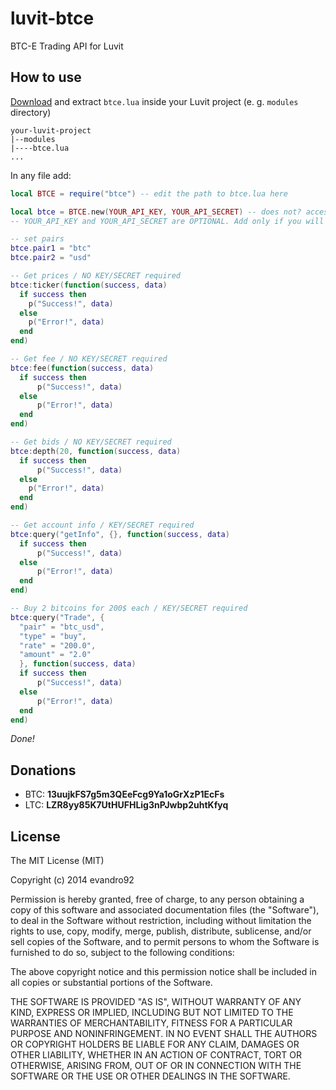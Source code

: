 luvit-btce
==========

BTC-E Trading API for Luvit

How to use
----------

[Download](https://github.com/evandro92/luvit-btce/archive/master.zip) and extract `btce.lua` inside your Luvit project (e. g. `modules` directory)

```
your-luvit-project
|--modules
|----btce.lua
...
```
    
In any file add:

``` lua
local BTCE = require("btce") -- edit the path to btce.lua here

local btce = BTCE.new(YOUR_API_KEY, YOUR_API_SECRET) -- does not? access your btc-e.com profile and click "API keys"
-- YOUR_API_KEY and YOUR_API_SECRET are OPTIONAL. Add only if you will use the "query" function (see below)

-- set pairs
btce.pair1 = "btc"
btce.pair2 = "usd"

-- Get prices / NO KEY/SECRET required
btce:ticker(function(success, data)
  if success then
    p("Success!", data)
  else
    p("Error!", data)
  end
end)

-- Get fee / NO KEY/SECRET required
btce:fee(function(success, data)
  if success then
      p("Success!", data)
  else
      p("Error!", data)
  end
end)

-- Get bids / NO KEY/SECRET required
btce:depth(20, function(success, data)
  if success then
      p("Success!", data)
  else
    p("Error!", data)
  end
end)

-- Get account info / KEY/SECRET required
btce:query("getInfo", {}, function(success, data)
  if success then
      p("Success!", data)
  else
      p("Error!", data)
  end
end)

-- Buy 2 bitcoins for 200$ each / KEY/SECRET required
btce:query("Trade", {
  "pair" = "btc_usd",
  "type" = "buy",
  "rate" = "200.0",
  "amount" = "2.0"
  }, function(success, data)
  if success then
      p("Success!", data)
  else
      p("Error!", data)
  end
end)
```
    
*Done!*

Donations
---------
*  BTC:		**13uujkFS7g5m3QEeFcg9Ya1oGrXzP1EcFs**
*  LTC:		**LZR8yy85K7UtHUFHLig3nPJwbp2uhtKfyq**


License
-------

The MIT License (MIT)

Copyright (c) 2014 evandro92

Permission is hereby granted, free of charge, to any person obtaining a copy
of this software and associated documentation files (the "Software"), to deal
in the Software without restriction, including without limitation the rights
to use, copy, modify, merge, publish, distribute, sublicense, and/or sell
copies of the Software, and to permit persons to whom the Software is
furnished to do so, subject to the following conditions:

The above copyright notice and this permission notice shall be included in all
copies or substantial portions of the Software.

THE SOFTWARE IS PROVIDED "AS IS", WITHOUT WARRANTY OF ANY KIND, EXPRESS OR
IMPLIED, INCLUDING BUT NOT LIMITED TO THE WARRANTIES OF MERCHANTABILITY,
FITNESS FOR A PARTICULAR PURPOSE AND NONINFRINGEMENT. IN NO EVENT SHALL THE
AUTHORS OR COPYRIGHT HOLDERS BE LIABLE FOR ANY CLAIM, DAMAGES OR OTHER
LIABILITY, WHETHER IN AN ACTION OF CONTRACT, TORT OR OTHERWISE, ARISING FROM,
OUT OF OR IN CONNECTION WITH THE SOFTWARE OR THE USE OR OTHER DEALINGS IN THE
SOFTWARE.
